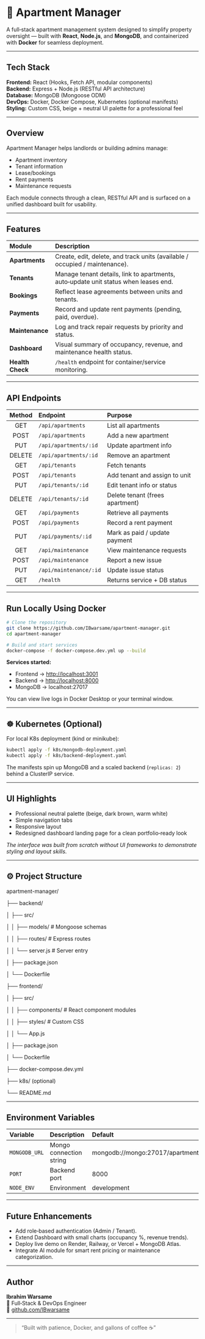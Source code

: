 # 🏢 Apartment Manager

A full‑stack apartment management system designed to simplify property oversight — built with **React**, **Node.js**, and **MongoDB**, and containerized with **Docker** for seamless deployment.

---

## Tech Stack

**Frontend:** React (Hooks, Fetch API, modular components)  
**Backend:** Express + Node.js (RESTful API architecture)  
**Database:** MongoDB (Mongoose ODM)  
**DevOps:** Docker, Docker Compose, Kubernetes (optional manifests)  
**Styling:** Custom CSS, beige + neutral UI palette for a professional feel  

---

## Overview

Apartment Manager helps landlords or building admins manage:
- Apartment inventory  
- Tenant information  
- Lease/bookings  
- Rent payments  
- Maintenance requests  

Each module connects through a clean, RESTful API and is surfaced on a unified dashboard built for usability.

---

## Features

| Module | Description |
|:--|:--|
| **Apartments** | Create, edit, delete, and track units (available / occupied / maintenance). |
| **Tenants** | Manage tenant details, link to apartments, auto‑update unit status when leases end. |
| **Bookings** | Reflect lease agreements between units and tenants. |
| **Payments** | Record and update rent payments (pending, paid, overdue). |
| **Maintenance** | Log and track repair requests by priority and status. |
| **Dashboard** | Visual summary of occupancy, revenue, and maintenance health status. |
| **Health Check** | `/health` endpoint for container/service monitoring. |

---

## API Endpoints

| Method | Endpoint | Purpose |
|:--:|:--|:--|
| GET | `/api/apartments` | List all apartments |
| POST | `/api/apartments` | Add a new apartment |
| PUT | `/api/apartments/:id` | Update apartment info |
| DELETE | `/api/apartments/:id` | Remove an apartment |
| GET | `/api/tenants` | Fetch tenants |
| POST | `/api/tenants` | Add tenant and assign to unit |
| PUT | `/api/tenants/:id` | Edit tenant info or status |
| DELETE | `/api/tenants/:id` | Delete tenant (frees apartment) |
| GET | `/api/payments` | Retrieve all payments |
| POST | `/api/payments` | Record a rent payment |
| PUT | `/api/payments/:id` | Mark as paid / update payment |
| GET | `/api/maintenance` | View maintenance requests |
| POST | `/api/maintenance` | Report a new issue |
| PUT | `/api/maintenance/:id` | Update issue status |
| GET | `/health` | Returns service + DB status |

---

## Run Locally Using Docker

```bash
# Clone the repository
git clone https://github.com/IBwarsame/apartment-manager.git
cd apartment-manager

# Build and start services
docker-compose -f docker-compose.dev.yml up --build
```

**Services started:**
- Frontend → [http://localhost:3001](http://localhost:3001)  
- Backend → [http://localhost:8000](http://localhost:8000)  
- MongoDB → localhost:27017  

You can view live logs in Docker Desktop or your terminal window.

---

## ☸️ Kubernetes (Optional)

For local K8s deployment (kind or minikube):

```bash
kubectl apply -f k8s/mongodb-deployment.yaml
kubectl apply -f k8s/backend-deployment.yaml
```

The manifests spin up MongoDB and a scaled backend (`replicas: 2`) behind a ClusterIP service.

---

## UI Highlights

- Professional neutral palette (beige, dark brown, warm white)
- Simple navigation tabs  
- Responsive layout  
- Redesigned dashboard landing page for a clean portfolio‑ready look  

_The interface was built from scratch without UI frameworks to demonstrate styling and layout skills._

---

## ⚙️ Project Structure
apartment-manager/

├── backend/

│   ├── src/

│   │   ├── models/       # Mongoose schemas

│   │   ├── routes/       # Express routes

│   │   └── server.js     # Server entry

│   ├── package.json

│   └── Dockerfile

├── frontend/

│   ├── src/

│   │   ├── components/   # React component modules

│   │   ├── styles/       # Custom CSS

│   │   └── App.js

│   ├── package.json

│   └── Dockerfile

├── docker-compose.dev.yml

├── k8s/ (optional)

└── README.md

---

## Environment Variables

| Variable | Description | Default |
|:--|:--|:--|
| `MONGODB_URL` | Mongo connection string | mongodb://mongo:27017/apartment_manager |
| `PORT` | Backend port | 8000 |
| `NODE_ENV` | Environment | development |

---

## Future Enhancements

- Add role‑based authentication (Admin / Tenant).  
- Extend Dashboard with small charts (occupancy %, revenue trends).  
- Deploy live demo on Render, Railway, or Vercel + MongoDB Atlas.  
- Integrate AI module for smart rent pricing or maintenance categorization.  

---

## Author

**Ibrahim Warsame**  
📍 Full‑Stack & DevOps Engineer  
🔗 [github.com/IBwarsame](https://github.com/IBwarsame)  

---

> “Built with patience, Docker, and gallons of coffee ☕”